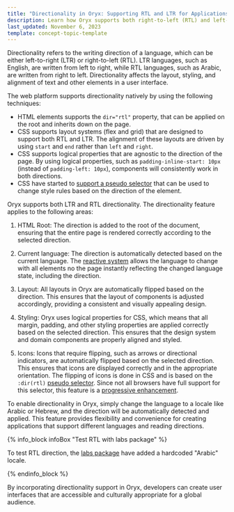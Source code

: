 ```yaml
---
title: "Directionality in Oryx: Supporting RTL and LTR for Applications"
description: Learn how Oryx supports both right-to-left (RTL) and left-to-right (LTR) directionality. Discover how this feature automatically adjusts layouts, styling, and icons based on the selected direction, enabling developers to create culturally appropriate and accessible user interfaces for global applications.
last_updated: November 6, 2023
template: concept-topic-template
---
```


Directionality refers to the writing direction of a language, which can be either left-to-right (LTR) or right-to-left (RTL). LTR languages, such as English, are written from left to right, while RTL languages, such as Arabic, are written from right to left. Directionality affects the layout, styling, and alignment of text and other elements in a user interface.

The web platform supports directionality natively by using the following techniques:

- HTML elements supports the `dir="rtl"` property, that can be applied on the root and inherits down on the page.
- CSS supports layout systems (flex and grid) that are designed to support both RTL and LTR. The alignment of these layouts are driven by using `start` and `end` rather than `left` and `right`.
- CSS supports logical properties that are agnostic to the direction of the page. By using logical properties, such as `padding-inline-start: 10px` (instead of `padding-left: 10px`), components will consistently work in both directions.
- CSS have started to [support a pseudo selector](https://caniuse.com/css-dir-pseudo) that can be used to change style rules based on the direction of the element.

Oryx supports both LTR and RTL directionality. The directionality feature applies to the following areas:

1. HTML Root: The direction is added to the root of the document, ensuring that the entire page is rendered correctly according to the selected direction.

2. Current language: The direction is automatically detected based on the current language. The [reactive system](/docs/scos/dev/front-end-development/{page.version}/oryx/architecture/reactivity/reactivity.html) allows the language to change with all elements no the page instantly reflecting the changed language state, including the direction.

3. Layout: All layouts in Oryx are automatically flipped based on the direction. This ensures that the layout of components is adjusted accordingly, providing a consistent and visually appealing design.

4. Styling: Oryx uses logical properties for CSS, which means that all margin, padding, and other styling properties are applied correctly based on the selected direction. This ensures that the design system and domain components are properly aligned and styled.

5. Icons: Icons that require flipping, such as arrows or directional indicators, are automatically flipped based on the selected direction. This ensures that icons are displayed correctly and in the appropriate orientation. The flipping of icons is done in CSS and is based on the `:dir(rtl)` [pseudo selector](https://caniuse.com/css-dir-pseudo). Since not all browsers have full support for this selector, this feature is a [progressive enhancement](https://developer.mozilla.org/en-US/docs/Glossary/Progressive_Enhancement).

To enable directionality in Oryx, simply change the language to a locale like Arabic or Hebrew, and the direction will be automatically detected and applied. This feature provides flexibility and convenience for creating applications that support different languages and reading directions.

{% info_block infoBox "Test RTL with labs package" %}

To test RTL direction, the [labs package](https://www.npmjs.com/package/@spryker-oryx/labs) have added a hardcoded "Arabic" locale.

{% endinfo_block %}

By incorporating directionality support in Oryx, developers can create user interfaces that are accessible and culturally appropriate for a global audience.
